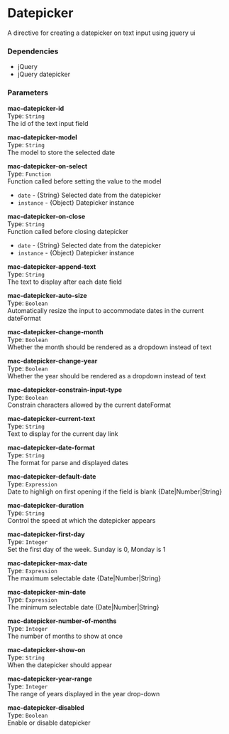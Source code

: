 
Datepicker
===
A directive for creating a datepicker on text input using jquery ui  
  
### Dependencies
- jQuery  
- jQuery datepicker  

### Parameters
**mac-datepicker-id**  
Type: `String`  
The id of the text input field  
  
**mac-datepicker-model**  
Type: `String`  
The model to store the selected date  
  
**mac-datepicker-on-select**  
Type: `Function`  
Function called before setting the value to the model  
- `date` - {String} Selected date from the datepicker  
- `instance` - {Object} Datepicker instance  
  
**mac-datepicker-on-close**  
Type: `String`  
Function called before closing datepicker  
- `date` - {String} Selected date from the datepicker  
- `instance` - {Object} Datepicker instance  
  
**mac-datepicker-append-text**  
Type: `String`  
The text to display after each date field  
  
**mac-datepicker-auto-size**  
Type: `Boolean`  
Automatically resize the input to accommodate dates in the current dateFormat  
  
**mac-datepicker-change-month**  
Type: `Boolean`  
Whether the month should be rendered as a dropdown instead of text  
  
**mac-datepicker-change-year**  
Type: `Boolean`  
Whether the year should be rendered as a dropdown instead of text  
  
**mac-datepicker-constrain-input-type**  
Type: `Boolean`  
Constrain characters allowed by the current dateFormat  
  
**mac-datepicker-current-text**  
Type: `String`  
Text to display for the current day link  
  
**mac-datepicker-date-format**  
Type: `String`  
The format for parse and displayed dates  
  
**mac-datepicker-default-date**  
Type: `Expression`  
Date to highligh on first opening if the field is blank {Date|Number|String}  
  
**mac-datepicker-duration**  
Type: `String`  
Control the speed at which the datepicker appears  
  
**mac-datepicker-first-day**  
Type: `Integer`  
Set the first day of the week. Sunday is 0, Monday is 1  
  
**mac-datepicker-max-date**  
Type: `Expression`  
The maximum selectable date {Date|Number|String}  
  
**mac-datepicker-min-date**  
Type: `Expression`  
The minimum selectable date {Date|Number|String}  
  
**mac-datepicker-number-of-months**  
Type: `Integer`  
The number of months to show at once  
  
**mac-datepicker-show-on**  
Type: `String`  
When the datepicker should appear  
  
**mac-datepicker-year-range**  
Type: `Integer`  
The range of years displayed in the year drop-down  
  
**mac-datepicker-disabled**  
Type: `Boolean`  
Enable or disable datepicker  
  

